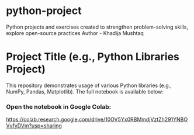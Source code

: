 # python-project
Python projects and exercises created to strengthen problem-solving skills, explore open-source practices
Author - Khadija Mushtaq
# Project Title (e.g., Python Libraries Project)
This repository demonstrates usage of various Python libraries (e.g., NumPy, Pandas, Matplotlib). The full notebook is available below:
### Open the notebook in Google Colab:
https://colab.research.google.com/drive/10OV5Yx0RBMmdjVztZh291YNBOVvfyDVm?usp=sharing
